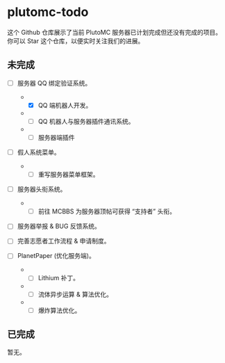 # plutomc-todo

这个 Github 仓库展示了当前 PlutoMC 服务器已计划完成但还没有完成的项目。<br>
你可以 Star 这个仓库，以便实时关注我们的进展。

## 未完成

- [ ] 服务器 QQ 绑定验证系统。
    - - [x] QQ 端机器人开发。
    - - [ ] QQ 机器人与服务器插件通讯系统。
    - - [ ] 服务器端插件
    
- [ ] 假人系统菜单。
    - - [ ] 重写服务器菜单框架。
    
- [ ] 服务器头衔系统。
    - - [ ] 前往 MCBBS 为服务器顶帖可获得 “支持者” 头衔。
    
- [ ] 服务器举报 & BUG 反馈系统。

- [ ] 完善志愿者工作流程 & 申请制度。

- [ ] PlanetPaper (优化服务端)。
    - - [ ] Lithium 补丁。
    - - [ ] 流体异步运算 & 算法优化。
    - - [ ] 爆炸算法优化。
    
## 已完成
暂无。
